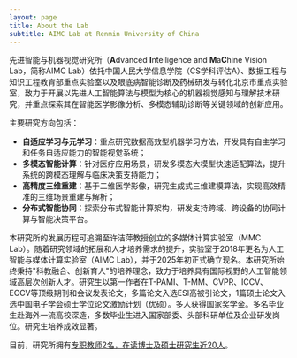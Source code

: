 ```yaml
---
layout: page
title: About the Lab
subtitle: AIMC Lab at Renmin University of China
---
```


先进智能与机器视觉研究所（**A**dvanced **I**ntelligence and **M**a**C**hine Vision Lab，简称AIMC Lab）依托中国人民大学信息学院（CS学科评估A）、数据工程与知识工程教育部重点实验室以及眼底病智能诊断及药械研发与转化北京市重点实验室，致力于开展以先进人工智能算法与模型为核心的机器视觉感知与理解技术研究，并重点探索其在智能医学影像分析、多模态辅助诊断等关键领域的创新应用。

主要研究方向包括：
+ **自适应学习与元学习**：重点研究数据高效型机器学习方法，开发具有自主学习和任务自适应能力的智能视觉系统；
+ **多模态智能计算**：针对医疗应用场景，研发多模态大模型快速适配算法，提升系统的跨模态理解与临床决策支持能力；
+ **高精度三维重建**：基于二维医学影像，研究生成式三维建模算法，实现高效精准的三维场景重建与解析；
+ **分布式智能协同**：探索分布式智能计算架构，研发支持跨域、跨设备的协同计算与智能决策平台。

本研究所的发展历程可追溯至许洁萍教授创立的多媒体计算实验室（MMC Lab）。随着研究领域的拓展和人才培养需求的提升，实验室于2018年更名为人工智能与媒体计算实验室（AIMC Lab），并于2025年初正式确立现名。本研究所始终秉持"科教融合、创新育人"的培养理念，致力于培养具有国际视野的人工智能领域高层次创新人才。研究生以第一作者在T-PAMI、T-MM、CVPR、ICCV、ECCV等顶级期刊和会议发表论文，多篇论文入选ESI高被引论文，1篇硕士论文入选中国电子学会硕士学位论文激励计划（优硕）。多人获得国家奖学金。多名毕业生赴海外一流高校深造，多数毕业生进入国家部委、头部科研单位及企业研发岗位。研究生培养成效显著。

目前，研究所拥有[专职教师2名，在读博士及硕士研究生近20人](https://ruc-aimc-lab.github.io/people/)。

